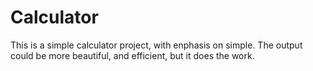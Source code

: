 # Calculator

This is a simple calculator project, with enphasis on simple. The output could be more beautiful, and efficient, but it does the work.


 
 
